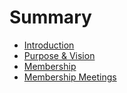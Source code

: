 # Summary

* [Introduction](README.md)
* [Purpose & Vision](purpose-and-vision.md)
* [Membership](membership.md)
* [Membership Meetings](membership-meetings.md)


